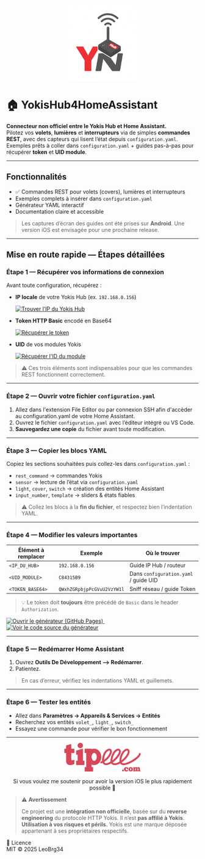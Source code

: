 <p align="center">
  <img src="docs/banner.png" alt="Yokis Hub Connect Banner" width="200">
</p>

# 🏠 YokisHub4HomeAssistant

**Connecteur non officiel entre le Yokis Hub et Home Assistant.**  
Pilotez vos **volets**, **lumières** et **interrupteurs** via de simples **commandes REST**, avec des capteurs qui lisent l’état depuis `configuration.yaml`.  
Exemples prêts à coller dans `configuration.yaml` + guides pas-à-pas pour récupérer **token** et **UID module**.

---

## Fonctionnalités

- ✅ Commandes REST pour volets (covers), lumières et interrupteurs  
- Exemples complets à insérer dans `configuration.yaml`  
- Générateur YAML interactif  
- Documentation claire et accessible

> Les captures d’écran des guides ont été prises sur **Android**. Une version iOS est envisagée pour une prochaine release.

---

## Mise en route rapide — Étapes détaillées

### Étape 1 — Récupérer vos informations de connexion

Avant toute configuration, récupérez :
- **IP locale** de votre Yokis Hub (ex. `192.168.0.156`)  
  <div align="left" style="margin: 8px 0 12px;">
    <a href="./docs/findip.md">
      <img src="https://img.shields.io/badge/Trouver_l’IP_du_Hub-F59E0B?style=for-the-badge" alt="Trouver l’IP du Yokis Hub">
    </a>
  </div>

- **Token HTTP Basic** encodé en Base64  
  <div align="left" style="margin: 8px 0 12px;">
    <a href="./docs/get-token.md">
      <img src="https://img.shields.io/badge/R%C3%A9cup%C3%A9rer_le_token-34C759?style=for-the-badge" alt="Récupérer le token">
    </a>
  </div>

- **UID** de vos modules Yokis  
  <div align="left" style="margin: 8px 0 0;">
    <a href="./docs/get-module-id.md">
      <img src="https://img.shields.io/badge/R%C3%A9cup%C3%A9rer_l'ID_du_module-0A84FF?style=for-the-badge" alt="Récupérer l'ID du module">
    </a>
  </div>

> ⚠️ Ces trois éléments sont indispensables pour que les commandes REST fonctionnent correctement.

---

### Étape 2 — Ouvrir votre fichier `configuration.yaml`

1. Allez dans l'extension File Editor ou par connexion SSH afin d'accèder au configuration.yaml de votre Home Assistant.  
2. Ouvrez le fichier `configuration.yaml` avec l’éditeur intégré ou VS Code.  
3. **Sauvegardez une copie** du fichier avant toute modification.

---

### Étape 3 — Copier les blocs YAML

Copiez les sections souhaitées puis collez-les dans `configuration.yaml` :

- `rest_command` → commandes Yokis  
- `sensor` → lecture de l’état via `configuration.yaml`  
- `light`, `cover`, `switch` → création des entités Home Assistant  
- `input_number`, `template` → sliders & états fiables

> ⚠️ Collez les blocs à la **fin du fichier**, et respectez bien l’indentation YAML.

---

### Étape 4 — Modifier les valeurs importantes

| Élément à remplacer   | Exemple                     | Où le trouver                   |
|-----------------------|-----------------------------|----------------------------------|
| `<IP_DU_HUB>`         | `192.168.0.156`             | Guide IP Hub / routeur          |
| `<UID_MODULE>`        | `C84315B9`                  | Dans `configuration.yaml` / guide UID   |
| `<TOKEN_BASE64>`      | `QWxhZGRpbjpPcGVuU2VzYW1l`  | Sniff réseau / guide Token      |

> 💡 Le token doit **toujours** être précédé de `Basic` dans le header `Authorization`.

<div align="left" style="margin: 10px 0 0;">
  <a href="https://leobrg34.github.io/YokisHub4HomeAssistant/generator.html">
    <img src="https://img.shields.io/badge/Ouvrir_le_g%C3%A9n%C3%A9rateur_(Pages)-8B5CF6?style=for-the-badge" alt="Ouvrir le générateur (GitHub Pages)">
  </a>
  &nbsp;
  <a href="https://github.com/LeoBrg34/YokisHub4HomeAssistant/blob/main/docs/generator.html">
    <img src="https://img.shields.io/badge/Voir_le_code_source-6B7280?style=for-the-badge" alt="Voir le code source du générateur">
  </a>
</div>

---

### Étape 5 — Redémarrer Home Assistant

1. Ouvrez **Outils De Développement --> Redémarrer**.  
2. Patientez.

> En cas d’erreur, vérifiez les indentations YAML et guillemets.

---

### Étape 6 — Tester les entités

- Allez dans **Paramètres → Appareils & Services → Entités**  
- Recherchez vos entités `volet_`, `light_`, `switch_`  
- Essayez une commande pour vérifier le bon fonctionnement

---

<p align="center">
  <a href="https://fr.tipeee.com/yokishub4homeassistant/" target="_blank">
    <img src="docs/tipeee.png" alt="Soutenir sur Tipeee" width="200">
  </a>
</p>

<p align="center" style="margin-top: 5px; font-size:14px;">
  Si vous voulez me soutenir pour avoir la version iOS le plus rapidement possible 🚀
</p>



> ⚠️ **Avertissement**
> 
> Ce projet est une **intégration non officielle**, basée sur du **reverse engineering** du protocole HTTP Yokis.
> Il n’est **pas affilié à Yokis**.
> **Utilisation à vos risques et périls.**
> Yokis est une marque déposée appartenant à ses propriétaires respectifs.

📄 Licence  
MIT © 2025 LeoBrg34
